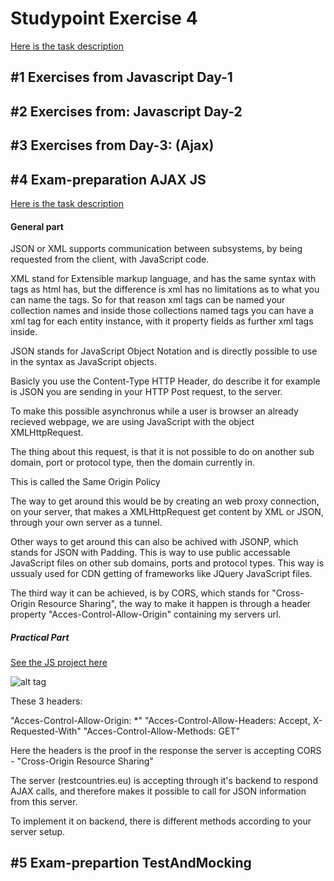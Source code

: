 # Studypoint Exercise 4

[Here is the task description](https://github.com/scheldejonas/Exercises/tree/master/SP/SP4/_task%20description%20as%20from%20teachers)

## #1 Exercises from Javascript Day-1

## #2 Exercises from: Javascript Day-2

## #3 Exercises from Day-3: (Ajax)

## #4 Exam-preparation AJAX JS

[Here is the task description](https://github.com/scheldejonas/Exercises/blob/master/SP/SP4/_task%20description%20as%20from%20teachers/exam-preparation_AJAX_JS.pdf)

#### General part

JSON or XML supports communication between subsystems, by being
requested from the client, with JavaScript code.

XML stand for Extensible markup language, and has the same syntax with
tags as html has, but the difference is xml has no limitations as to
what you can name the tags. So for that reason xml tags can be named
your collection names and inside those collections named tags you can
have a xml tag for each entity instance, with it property fields as
further xml tags inside.

JSON stands for JavaScript Object Notation and is directly possible to
use in the syntax as JavaScript objects.

Basicly you use the Content-Type HTTP Header, do describe it for example
is JSON you are sending in your HTTP Post request, to the server.

To make this possible asynchronus while a user is browser an already
recieved webpage, we are using JavaScript with the object XMLHttpRequest.

The thing about this request, is that it is not possible to do on another
sub domain, port or protocol type, then the domain currently in.

This is called the Same Origin Policy

The way to get around this would be by creating an web proxy connection,
on your server, that makes a XMLHttpRequest get content by XML or JSON,
through your own server as a tunnel.

Other ways to get around this can also be achived with JSONP, which
stands for JSON with Padding. This is way to use public accessable
JavaScript files on other sub domains, ports and protocol types. This
way is ussualy used for CDN getting of frameworks like JQuery
JavaScript files.

The third way it can be achieved, is by CORS, which stands for
"Cross-Origin Resource Sharing", the way to make it happen is through
a header property "Acces-Control-Allow-Origin" containing my servers
url.

##### Practical Part

[See the JS project here](https://github.com/scheldejonas/Exercises/tree/master/SP/SP4/solution-four-exam-preparation-ajax-js)

![alt tag](http://schelde.info/wp-content/uploads/2017/03/scheldeinfo_sp4-billeder-768x427.png)

These 3 headers:

"Acces-Control-Allow-Origin: *"
"Acces-Control-Allow-Headers: Accept, X-Requested-With"
"Acces-Control-Allow-Methods: GET"

Here the headers is the proof in the response the server is accepting
CORS - "Cross-Origin Resource Sharing"

The server (restcountries.eu) is accepting through it's backend to
respond AJAX calls, and therefore makes it possible to call for JSON
information from this server.

To implement it on backend, there is different methods according to
your server setup.



## #5 Exam-prepartion TestAndMocking